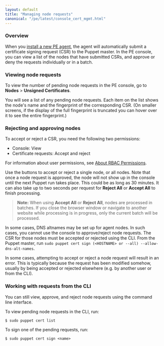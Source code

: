 ```yaml
---
layout: default
title: "Managing node requests"
canonical: "/pe/latest/console_cert_mgmt.html"
---
```



### Overview

When you [install a new PE agent](./install_agents.html), the agent will automatically submit a certificate signing request (CSR) to the Puppet master. In the PE console, you can view a list of the nodes that have submitted CSRs, and approve or deny the requests individually or in a batch.

### Viewing node requests

To view the number of pending node requests in the PE console, go to **Nodes** > **Unsigned Certificates**.

You will see a list of any pending node requests. Each item on the list shows the node's name and the fingerprint of the corresponding CSR. (On smaller screens, if the display of the full fingerprint is truncated you can hover over it to see the entire fingerprint.)

### Rejecting and approving nodes

To accept or reject a CSR, you need the following two permissions:

* Console: View
* Certificate requests: Accept and reject

For information about user permissions, see [About RBAC Permissions](./rbac_permissions.html).

Use the buttons to accept or reject a single node, or all nodes. Note that once a node request is approved, the node will not show up in the console until the next Puppet run takes place. This could be as long as 30 minutes. It can also take up to two seconds per request for **Reject All** or **Accept All** to finish processing.

> **Note:** When using **Accept All** or **Reject All**, nodes are processed in batches. If you close the browser window or navigate to another website while processing is in progress, only the current batch will be processed.

In some cases, DNS altnames may be set up for agent nodes. In such cases, you cannot use the console to approve/reject node requests. The CSR for those nodes must be accepted or rejected using the CLI. From the Puppet master, run `sudo puppet cert sign (<HOSTNAME> or --all) --allow-dns-alt-names`.

In some cases, attempting to accept or reject a node request will result in an error. This is typically because the request has been modified somehow, usually by being accepted or rejected elsewhere (e.g. by another user or from the CLI).

### Working with requests from the CLI

You can still view, approve, and reject node requests using the command line interface.

To view pending node requests in the CLI, run:

    $ sudo puppet cert list

To sign one of the pending requests, run:

    $ sudo puppet cert sign <name>


